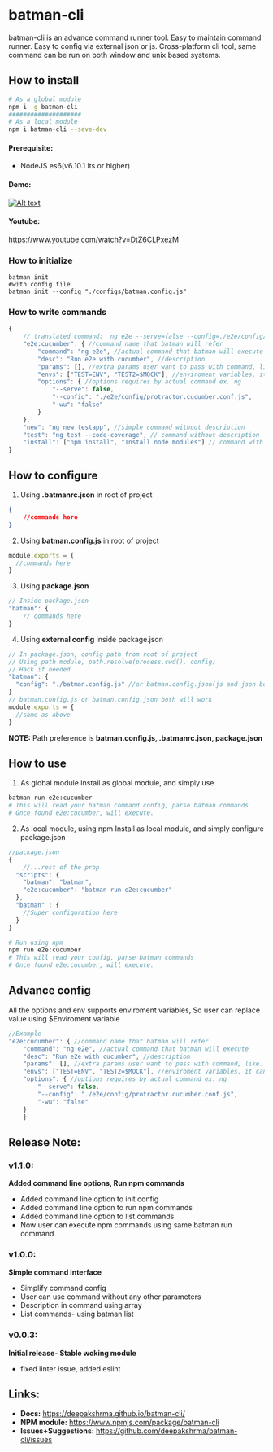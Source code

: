 # batman-cli
batman-cli is an advance command runner tool. Easy to maintain command runner. Easy to config via external json or js. 
Cross-platform cli tool, same command can be run on both window and unix based systems.
## How to install
```bash
# As a global module
npm i -g batman-cli
####################
# As a local module
npm i batman-cli --save-dev
```
#### Prerequisite: 
* NodeJS es6(v6.10.1 lts or higher) 
#### Demo: 
 [![Alt text](how2use.gif)](https://www.youtube.com/watch?v=DtZ6CLPxezM)
#### Youtube: 
https://www.youtube.com/watch?v=DtZ6CLPxezM
### How to initialize
```
batman init
#with config file
batman init --config "./configs/batman.config.js" 
```
### How to write commands
```js
{
	// translated command:  ng e2e --serve=false --config=./e2e/config/protractor.cucumber.conf.js -wu=false
	"e2e:cucumber": { //command name that batman will refer
		"command": "ng e2e", //actual command that batman will execute
		"desc": "Run e2e with cucumber", //description
		"params": [], //extra params user want to pass with command, like. --prod
		"envs": ["TEST=ENV", "TEST2=$MOCK"], //enviroment variables, it can take enviroment variable to build envs
		"options": { //options requires by actual command ex. ng
			"--serve": false,
			"--config": "./e2e/config/protractor.cucumber.conf.js",
			"-wu": "false"
		}
	},
	"new": "ng new testapp", //simple command without description
	"test": "ng test --code-coverage", // command without description
	"install": ["npm install", "Install node modules"] // command with description
}
```
## How to configure 
1. Using __.batmanrc.json__ in root of project
```json
{
	//commands here
}
```
2. Using __batman.config.js__ in root of project
```js
module.exports = {
  //commands here
}
```
3.  Using __package.json__
```js
// Inside package.json
"batman": {
	// commands here
}
```
4.  Using __external config__ inside package.json 
```js
// In package.json, config path from root of project
// Using path module, path.resolve(process.cwd(), config)
// Hack if needed
"batman": {
  "config": "./batman.config.js" //or batman.config.json(js and json both supported)
}
// batman.config.js or batman.config.json both will work
module.exports = {
  //same as above
}
```
__NOTE:__ Path preference is __batman.config.js, .batmanrc.json, package.json__ 
## How to use
1. As global module 
Install as global module, and simply use
```bash
batman run e2e:cucumber
# This will read your batman command config, parse batman commands
# Once found e2e:cucumber, will execute.
```
2. As local module, using npm
Install as local module, and simply configure package.json
```js
//package.json
{
    //...rest of the prop
  "scripts": {
    "batman": "batman",
    "e2e:cucumber": "batman run e2e:cucumber"
  },
  "batman" : { 
    //Super configuration here
  }
}
```
```bash
# Run using npm
npm run e2e:cucumber
# This will read your config, parse batman commands
# Once found e2e:cucumber, will execute.
```
## Advance config 
All the options and env supports enviroment variables, So user can replace value using $Enviroment variable
```js
//Example
"e2e:cucumber": { //command name that batman will refer
	"command": "ng e2e", //actual command that batman will execute
	"desc": "Run e2e with cucumber", //description
	"params": [], //extra params user want to pass with command, like. --prod
	"envs": ["TEST=ENV", "TEST2=$MOCK"], //enviroment variables, it can take enviroment variable to build envs
	"options": { //options requires by actual command ex. ng
		"--serve": false,
		"--config": "./e2e/config/protractor.cucumber.conf.js",
		"-wu": "false"
	}
	}
```
## Release Note:
### v1.1.0:
__Added command line options, Run npm commands__	
* Added command line option to init config
* Added command line option to run npm commands
* Added command line option to list commands
* Now user can execute npm commands using same batman run command
### v1.0.0:
__Simple command interface__	
* Simplify command config
* User can use command without any other parameters
* Description in command using array
* List commands- using batman list
### v0.0.3:
__Initial release- Stable woking module__	
* fixed linter issue, added eslint
## Links:
* __Docs:__ https://deepakshrma.github.io/batman-cli/
* __NPM module:__ https://www.npmjs.com/package/batman-cli  
* __Issues+Suggestions:__ https://github.com/deepakshrma/batman-cli/issues
